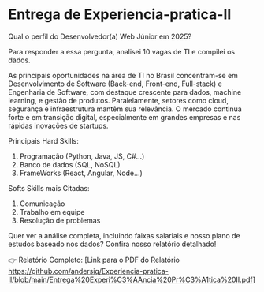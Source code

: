 # Entrega de Experiencia-pratica-II

Qual o perfil do Desenvolvedor(a) Web Júnior em 2025?

Para responder a essa pergunta, analisei 10 vagas de TI e compilei os dados. 

As principais oportunidades na área de TI no Brasil concentram-se em Desenvolvimento de Software (Back-end, Front-end, Full-stack) e Engenharia de Software, com destaque crescente para dados, machine learning, e gestão de produtos. Paralelamente, setores como cloud, segurança e infraestrutura mantêm sua relevância. O mercado continua forte e em transição digital, especialmente em grandes empresas e nas rápidas inovações de startups.

Principais Hard Skills:
1.  Programação (Python, Java, JS, C#...)
2.  Banco de dados (SQL, NoSQL)
3.  FrameWorks (React, Angular, Node...)

Softs Skills mais Citadas: 
1.  Comunicação
2.  Trabalho em equipe
3.  Resolução de problemas

Quer ver a análise completa, incluindo faixas salariais e nosso plano de estudos baseado nos dados? Confira nosso relatório detalhado!

👉 Relatório Completo: [Link para o PDF do Relatório https://github.com/andersiq/Experiencia-pratica-II/blob/main/Entrega%20Experi%C3%AAncia%20Pr%C3%A1tica%20II.pdf]
